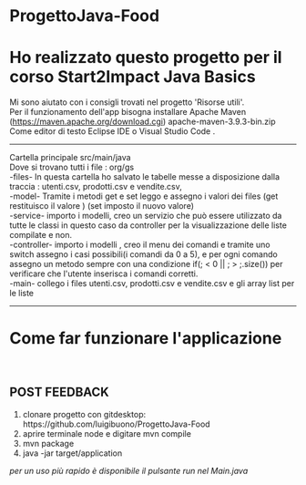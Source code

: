 # ProgettoJava-Food

<h1> Ho realizzato questo progetto per il corso Start2Impact Java Basics </h1>

Mi sono aiutato con i consigli trovati nel progetto 'Risorse utili'. <br>
Per il funzionamento dell'app bisogna installare  Apache Maven (https://maven.apache.org/download.cgi) apache-maven-3.9.3-bin.zip <br>
Come editor di testo Eclipse IDE o Visual Studio Code . <br>

<hr>

Cartella principale src/main/java <br>
Dove si trovano tutti i file : org/gs <br>
-files- In questa cartella ho salvato le tabelle messe a disposizione dalla traccia :  utenti.csv, prodotti.csv e vendite.csv, <br>
-model- Tramite i metodi get e set leggo e assegno i valori dei files (get restituisco il valore ) (set imposto il nuovo valore) <br>
-service- importo i modelli, creo un servizio che può essere utilizzato da tutte le classi in questo caso da controller per la visualizzazione delle liste compilate e non. <br>
-controller- importo i modelli , creo il menu dei comandi e tramite uno switch assegno i casi possibili(i comandi da 0 a 5), e per ogni comando  <br>
assegno un metodo sempre con una condizione if(; < 0 || ; > ;.size()) per verificare che l'utente inserisca i comandi corretti. <br>
-main- collego i files utenti.csv, prodotti.csv e vendite.csv e gli array list per le liste <br>

<hr>


<h1> Come far funzionare l'applicazione</h1> <br> <h2>POST FEEDBACK</h2>
<ol>
  <li> clonare progetto con gitdesktop: https://github.com/luigibuono/ProgettoJava-Food</li>
  <li> aprire terminale node e digitare mvn compile </li>
  <li> mvn package </li>
  <li> java -jar target/application </li>
  
</ol>




*per un uso più rapido è disponibile il pulsante run nel Main.java* <br>




